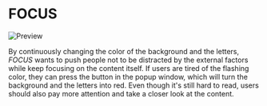 # FOCUS
![Preview]()

By continuously changing the color of the background and the letters, *FOCUS* wants to push people not to be distracted by the external factors while keep focusing on the content itself. If users are tired of the flashing color, they can press the button in the popup window, which will turn the background and the letters into red. Even though it's still hard to read, users should also pay more attention and take a closer look at the content.
